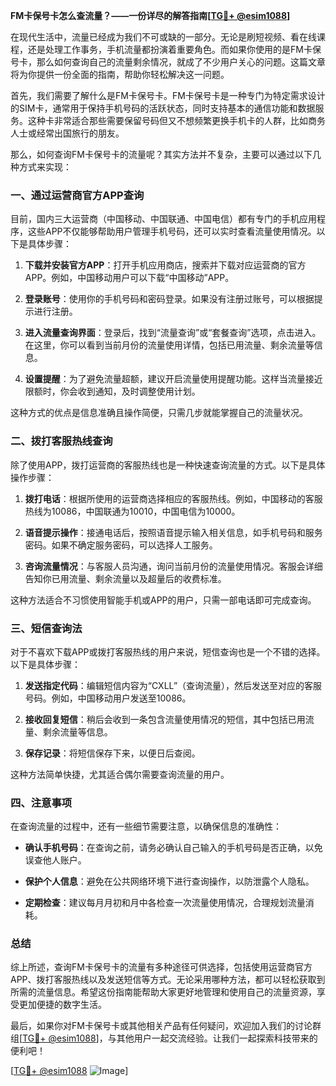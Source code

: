 **FM卡保号卡怎么查流量？——一份详尽的解答指南[[TG💪+ @esim1088](https://t.me/s/esim1088)]**

在现代生活中，流量已经成为我们不可或缺的一部分。无论是刷短视频、看在线课程，还是处理工作事务，手机流量都扮演着重要角色。而如果你使用的是FM卡保号卡，那么如何查询自己的流量剩余情况，就成了不少用户关心的问题。这篇文章将为你提供一份全面的指南，帮助你轻松解决这一问题。

首先，我们需要了解什么是FM卡保号卡。FM卡保号卡是一种专门为特定需求设计的SIM卡，通常用于保持手机号码的活跃状态，同时支持基本的通信功能和数据服务。这种卡非常适合那些需要保留号码但又不想频繁更换手机卡的人群，比如商务人士或经常出国旅行的朋友。

那么，如何查询FM卡保号卡的流量呢？其实方法并不复杂，主要可以通过以下几种方式来实现：

### 一、通过运营商官方APP查询

目前，国内三大运营商（中国移动、中国联通、中国电信）都有专门的手机应用程序，这些APP不仅能够帮助用户管理手机号码，还可以实时查看流量使用情况。以下是具体步骤：

1. **下载并安装官方APP**：打开手机应用商店，搜索并下载对应运营商的官方APP。例如，中国移动用户可以下载“中国移动”APP。
   
2. **登录账号**：使用你的手机号码和密码登录。如果没有注册过账号，可以根据提示进行注册。

3. **进入流量查询界面**：登录后，找到“流量查询”或“套餐查询”选项，点击进入。在这里，你可以看到当前月份的流量使用详情，包括已用流量、剩余流量等信息。

4. **设置提醒**：为了避免流量超额，建议开启流量使用提醒功能。这样当流量接近限额时，你会收到通知，及时调整使用计划。

这种方式的优点是信息准确且操作简便，只需几步就能掌握自己的流量状况。

### 二、拨打客服热线查询

除了使用APP，拨打运营商的客服热线也是一种快速查询流量的方式。以下是具体操作步骤：

1. **拨打电话**：根据所使用的运营商选择相应的客服热线。例如，中国移动的客服热线为10086，中国联通为10010，中国电信为10000。

2. **语音提示操作**：接通电话后，按照语音提示输入相关信息，如手机号码和服务密码。如果不确定服务密码，可以选择人工服务。

3. **咨询流量情况**：与客服人员沟通，询问当前月份的流量使用情况。客服会详细告知你已用流量、剩余流量以及超量后的收费标准。

这种方法适合不习惯使用智能手机或APP的用户，只需一部电话即可完成查询。

### 三、短信查询法

对于不喜欢下载APP或拨打客服热线的用户来说，短信查询也是一个不错的选择。以下是具体步骤：

1. **发送指定代码**：编辑短信内容为“CXLL”（查询流量），然后发送至对应的客服号码。例如，中国移动用户发送至10086。

2. **接收回复短信**：稍后会收到一条包含流量使用情况的短信，其中包括已用流量、剩余流量等信息。

3. **保存记录**：将短信保存下来，以便日后查阅。

这种方法简单快捷，尤其适合偶尔需要查询流量的用户。

### 四、注意事项

在查询流量的过程中，还有一些细节需要注意，以确保信息的准确性：

- **确认手机号码**：在查询之前，请务必确认自己输入的手机号码是否正确，以免误查他人账户。
  
- **保护个人信息**：避免在公共网络环境下进行查询操作，以防泄露个人隐私。

- **定期检查**：建议每月月初和月中各检查一次流量使用情况，合理规划流量消耗。

### 总结

综上所述，查询FM卡保号卡的流量有多种途径可供选择，包括使用运营商官方APP、拨打客服热线以及发送短信等方式。无论采用哪种方法，都可以轻松获取到所需的流量信息。希望这份指南能帮助大家更好地管理和使用自己的流量资源，享受更加便捷的数字生活。

最后，如果你对FM卡保号卡或其他相关产品有任何疑问，欢迎加入我们的讨论群组[[TG💪+ @esim1088](https://t.me/s/esim1088)]，与其他用户一起交流经验。让我们一起探索科技带来的便利吧！

[[TG💪+ @esim1088](https://t.me/s/esim1088) ![Image](https://i.postimg.cc/4NQfJmqS/Snipaste-2025-05-13-00-14-12.png)]